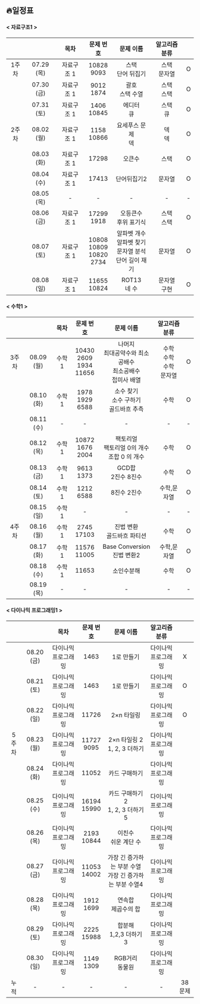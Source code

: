 ## 🔥일정표

#### < 자료구조1 >
|||목차|문제 번호|문제 이름|알고리즘 분류||
|:---:|:---:|:---:|:---:|:---:|:---:|:---:|
|1주차|07.29 (목)|자료구조 1|10828<br>9093|스택<br>단어 뒤집기|스택<br>문자열|O|
||07.30 (금)|자료구조 1|9012<br>1874|괄호<br>스택 수열|스택<br>스택|O|
||07.31 (토)|자료구조 1|1406<br>10845|에디터<br>큐|스택<br>큐|O|
|2주차|08.02 (월)|자료구조 1|1158<br>10866|요세푸스 문제<br>덱|덱<br>덱|O|
||08.03 (화)|자료구조 1|17298|오큰수|스택|O|
||08.04 (수)|자료구조 1|17413|단어뒤집기2|문자열|O|
||08.05 (목)|-|-|-|-|-|
||08.06 (금)|자료구조 1|17299<br>1918|오등큰수<br>후위 표기식|스택<br>스택|O|
||08.07 (토)|자료구조 1|10808<br>10809<br>10820<br>2734|알파벳 개수<br>알파벳 찾기<br>문자열 분석<br>단어 길이 재기|문자열|O|
||08.08 (일)|자료구조 1|11655<br>10824|ROT13<br>네 수|문자열<br>구현|O|

#### < 수학1 >
|||목차|문제 번호|문제 이름|알고리즘 분류||
|:---:|:---:|:---:|:---:|:---:|:---:|:---:|
|3주차|08.09 (월)|수학 1|10430<br>2609<br>1934<br>11656|나머지<br>최대공약수와 최소공배수<br>최소공배수<br>접미사 배열|수학<br>수학<br>수학<br>문자열|O|
||08.10 (화)|수학 1|1978<br>1929<br>6588|소수 찾기<br>소수 구하기<br>골드바흐 추측|수학|O|
||08.11 (수)|-|-|-|-|-|
||08.12 (목)|수학 1|10872<br>1676<br>2004|팩토리얼<br>팩토리얼 0의 개수<br>조합 0 의 개수|수학|O|
||08.13 (금)|수학 1|9613<br>1373|GCD합<br>2진수 8진수|수학|O|
||08.14 (토)|수학 1|1212<br>6588|8진수 2진수|수학,문자열|O|
||08.15 (일)|수학1|-|-|-|-|
|4주차|08.16 (월)|수학 1|2745<br>17103|진법 변환<br>골드바흐 파티션|수학|O|
||08.17 (화)|수학 1|11576<br>11005|Base Conversion<br>진법 변환2|수학,문자열|O|
||08.18 (수)|수학1 |11653|소인수분해|수학|O|
||08.19 (목)|-|-|-|-|-|

#### < 다이나믹 프로그래밍1 >
|||목차|문제 번호|문제 이름|알고리즘 분류||
|:---:|:---:|:---:|:---:|:---:|:---:|:---:|
||08.20 (금)|다이나믹 프로그래밍|1463|1로 만들기|다이나믹 프로그래밍|X|
||08.21 (토)|다이나믹 프로그래밍|1463|1로 만들기|다이나믹 프로그래밍|O|
||08.22 (일)|다이나믹 프로그래밍|11726|2×n 타일링|다이나믹 프로그래밍|O|
|5주차|08.23 (월)|다이나믹 프로그래밍|11727<br>9095|2×n 타일링 2<br>1, 2, 3 더하기|다이나믹 프로그래밍||
||08.24 (화)|다이나믹 프로그래밍|11052|카드 구매하기|다이나믹 프로그래밍||
||08.25 (수)|다이나믹 프로그래밍|16194<br>15990|카드 구매하기 2<br>1, 2, 3 더하기 5|다이나믹 프로그래밍||
||08.26 (목)|다이나믹 프로그래밍|2193<br>10844|이친수<br>쉬운 계단 수|다이나믹 프로그래밍||
||08.27 (금)|다이나믹 프로그래밍|11053<br>14002|가장 긴 증가하는 부분 수열<br>가장 긴 증가하는 부분 수열4|다이나믹 프로그래밍||
||08.28 (목)|다이나믹 프로그래밍|1912<br>1699|연속합<br>제곱수의 합|다이나믹 프로그래밍||
||08.29 (토)|다이나믹 프로그래밍|2225<br>15988|합분해<br>1,2,3 더하기 3|다이나믹 프로그래밍||
||08.30 (일)|다이나믹 프로그래밍|1149<br>1309|RGB거리<br>동물원|다이나믹 프로그래밍||
|누적|-|-|-|-|-|38문제|
